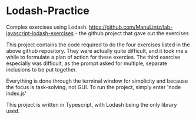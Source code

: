 # Lodash-Practice
Complex exercises using Lodash.
https://github.com/ManuLintz/lab-javascript-lodash-exercises - the github project that gave out the exercises

This project contains the code required to do the four exercises listed in the above github repository. 
They were actually quite difficult, and it took me a while to formulate a plan of action for these exercies.
The third exercise especially was difficult, as the prompt asked for multiple, separate inclusions to be put together. 

Everything is done through the terminal window for simplicity and because the focus is task-solving, not GUI. 
To run the project, simply enter 'node index.js'

This project is written in Typescript, with Lodash being the only library used. 
